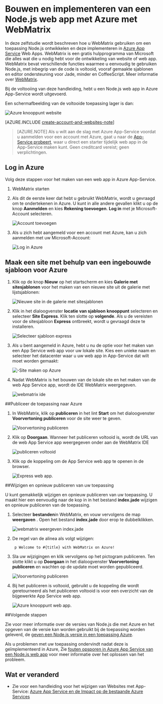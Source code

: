 <properties 
    pageTitle="Bouwen en implementeren van een Node.js web app met Azure met WebMatrix" 
    description="Een zelfstudie u hoe u WebMatrix gebruiken leert om een toepassing Node.js ontwikkelen en deze implementeren in Azure App Service Web Apps." 
    services="app-service\web" 
    documentationCenter="nodejs" 
    authors="rmcmurray" 
    manager="wpickett" 
    editor=""/>

<tags 
    ms.service="app-service-web" 
    ms.workload="web" 
    ms.tgt_pltfrm="na" 
    ms.devlang="nodejs" 
    ms.topic="article" 
    ms.date="08/11/2016"
    ms.author="robmcm"/>


# <a name="build-and-deploy-a-nodejs-web-app-to-azure-using-webmatrix"></a>Bouwen en implementeren van een Node.js web app met Azure met WebMatrix

In deze zelfstudie wordt beschreven hoe u WebMatrix gebruiken om een toepassing Node.js ontwikkelen en deze implementeren in [Azure App Service](http://go.microsoft.com/fwlink/?LinkId=529714) Web Apps. WebMatrix is een gratis hulpprogramma van Microsoft die alles wat die u nodig hebt voor de ontwikkeling van website of web app. WebMatrix bevat verschillende functies waarmee u eenvoudig te gebruiken Node.js, met inbegrip van de code is voltooid, vooraf gemaakte sjablonen en editor ondersteuning voor Jade, minder en CoffeeScript. Meer informatie over [WebMatrix](https://www.microsoft.com/web/webmatrix/).

Bij de voltooiing van deze handleiding, hebt u een Node.js web app in Azure App-Service wordt uitgevoerd.
 
Een schermafbeelding van de voltooide toepassing lager is dan:

![Azure knooppunt website][webmatrix-node-completed]

[AZURE.INCLUDE [create-account-and-websites-note](../../includes/create-account-and-websites-note.md)]

>[AZURE.NOTE] Als u wilt aan de slag met Azure App-Service voordat u aanmelden voor een account met Azure, gaat u naar de [App-Service probeert](http://go.microsoft.com/fwlink/?LinkId=523751), waar u direct een starter tijdelijk web app in de App-Service maken kunt. Geen creditcard vereist; geen verplichtingen.

## <a name="sign-into-azure"></a>Log in Azure

Volg deze stappen voor het maken van een web app in Azure App-Service.

1. WebMatrix starten
2. Als dit de eerste keer dat hebt u gebruikt WebMatrix, wordt u gevraagd om te ondertekenen in Azure.  U kunt in alle andere gevallen klikt u op de knop **Aanmelden** en kies **Rekening toevoegen**.  **Log in** met je Microsoft-Account selecteren.

    ![Account toevoegen][addaccount]

3. Als u zich hebt aangemeld voor een account met Azure, kan u zich aanmelden met uw Microsoft-Account:

    ![Log in Azure][signin]  


## <a name="create-a-site-using-a-built-in-template-for-azure"></a>Maak een site met behulp van een ingebouwde sjabloon voor Azure

1. Klik op de knop **Nieuw** op het startscherm en kies **Galerie met sitesjablonen** voor het maken van een nieuwe site uit de galerie met lijstsjablonen:

    ![Nieuwe site in de galerie met sitesjablonen][sitefromtemplate]

2. Klik in het dialoogvenster **locatie van sjabloon** **knooppunt** selecteren en selecteer **Site Express**. Klik ten slotte op **volgende**. Als u de vereisten voor de sitesjabloon **Express** ontbreekt, wordt u gevraagd deze te installeren.

    ![Selecteer sjabloon express][webmatrix-templates]

3. Als u bent aangemeld in Azure, hebt u nu de optie voor het maken van een App Service web app voor uw lokale site.  Kies een unieke naam en selecteer het datacenter waar u uw web app in App-Service dat wilt moet worden gemaakt: 

    ![-Site maken op Azure][nodesitefromtemplateazure]
    
4. Nadat WebMatrix is het bouwen van de lokale site en het maken van de web App Service app, wordt de IDE WebMatrix weergegeven.

    ![webmatrix ide][webmatrix-ide]

##<a name="publish-your-application-to-azure"></a>Publiceer de toepassing naar Azure

1. In WebMatrix, klik op **publiceren** in het lint **Start** om het dialoogvenster **Voorvertoning publiceren** voor de site weer te geven.

    ![Voorvertoning publiceren][webmatrix-node-publishpreview]

2. Klik op **Doorgaan**. Wanneer het publiceren voltooid is, wordt de URL van de web App Service app weergegeven onder aan de WebMatrix IDE

    ![publiceren voltooid][webmatrix-publish-complete]

3. Klik op de koppeling om de App Service web app te openen in de browser.

    ![Express web app.][webmatrix-node-express-site]

##<a name="modify-and-republish-your-application"></a>Wijzigen en opnieuw publiceren van uw toepassing

U kunt gemakkelijk wijzigen en opnieuw publiceren van uw toepassing. U maakt hier een eenvoudig naar de kop in in het bestand **index.jade** wijzigen en opnieuw publiceren van de toepassing.

1. Selecteer **bestanden**in WebMatrix, en vouw vervolgens de map **weergaven** . Open het bestand **index.jade** door erop te dubbelklikken.

    ![webmatrix weergeven index.jade][webmatrix-modify-index]

2. De regel van de alinea als volgt wijzigen:

        p Welcome to #{title} with WebMatrix on Azure!

3. Sla uw wijzigingen en klik vervolgens op het pictogram publiceren. Ten slotte klikt u op **Doorgaan** in het dialoogvenster **Voorvertoning publiceren** en wachten op de update moet worden gepubliceerd.

    ![Voorvertoning publiceren][webmatrix-republish]

4. Bij het publiceren is voltooid, gebruikt u de koppeling die wordt geretourneerd als het publiceren voltooid is voor een overzicht van de bijgewerkte App Service web app.

    ![Azure knooppunt web app.][webmatrix-node-completed]

##<a name="next-steps"></a>Volgende stappen

Zie voor meer informatie over de versies van Node.js die met Azure en het opgeven van de versie kan worden gebruikt bij de toepassing worden geleverd, de [geven een Node.js versie in een toepassing Azure](../nodejs-specify-node-version-azure-apps.md).

Als u problemen met uw toepassing ondervindt nadat deze is geïmplementeerd in Azure, Zie [fouten opsporen in Azure App Service van een Node.js web app](web-sites-nodejs-debug.md) voor meer informatie over het oplossen van het probleem.

## <a name="whats-changed"></a>Wat er veranderd
* Zie voor een handleiding voor het wijzigen van Websites met App-Service: [Azure App Service en de Impact op de bestaande Azure Services](http://go.microsoft.com/fwlink/?LinkId=529714)

[WebMatrix WebSite]: http://www.microsoft.com/click/services/Redirect2.ashx?CR_CC=200106398
[WebMatrix for Azure]: http://go.microsoft.com/fwlink/?LinkID=253622&clcid=0x409

[webmatrix-node-completed]: ./media/web-sites-nodejs-use-webmatrix/webmatrix-node-complete.png
[webmatrix-templates]: ./media/web-sites-nodejs-use-webmatrix/webmatrix-templates.png

[webmatrix-node-publishpreview]: ./media/web-sites-nodejs-use-webmatrix/webmatrix-publishpreview.png

[webmatrix-ide]: ./media/web-sites-nodejs-use-webmatrix/webmatrix-ide.png
[webmatrix-publish-complete]: ./media/web-sites-nodejs-use-webmatrix/webmatrix-publish-complete.png
[webmatrix-node-express-site]: ./media/web-sites-nodejs-use-webmatrix/webmatrix-express-webiste.png
[webmatrix-modify-index]: ./media/web-sites-nodejs-use-webmatrix/webmatrix-node-edit.png
[webmatrix-republish]: ./media/web-sites-nodejs-use-webmatrix/webmatrix-republish.png
[addaccount]: ./media/web-sites-nodejs-use-webmatrix/webmatrix-add-account.png
[signin]: ./media/web-sites-nodejs-use-webmatrix/webmatrix-sign-in.png
[sitefromtemplate]: ./media/web-sites-nodejs-use-webmatrix/webmatrix-site-from-template.png
[nodesitefromtemplateazure]: ./media/web-sites-nodejs-use-webmatrix/webmatrix-node-site-azure.png
 